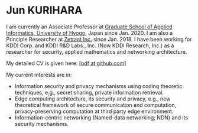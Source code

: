 # Jun KURIHARA

I am currently an Associate Professor at [Graduate School of Applied Informatics, University of Hyogo](https://www.ai.u-hyogo.ac.jp/english/), Japan since Jan. 2020. I am also a Principle Researcher at [Zettant Inc.](https://www.zettant.com/) since Jan. 2018. I have been working for KDDI Corp. and KDDI R&D Labs., Inc. (Now KDDI Research, Inc.) as a researcher for security, applied mathematics and networking architecture.

My detailed CV is given here: [[pdf at github.com]](https://github.com/junkurihara/CV)

My current interests are in:

- Information security and privacy mechanisms using coding theoretic techniques, e.g., secret sharing, private information retrieval.
- Edge computing architecture, its security and privacy, e.g., new theoretical framework of secure communication and computation, privacy-preserving computation at third party edge environment.
- Information-centric networking (Named-data networking; NDN) and its security mechanisms.

## 

